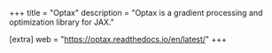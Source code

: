+++
title = "Optax"
description = "Optax is a gradient processing and optimization library for JAX."

[extra]
web = "https://optax.readthedocs.io/en/latest/"
+++